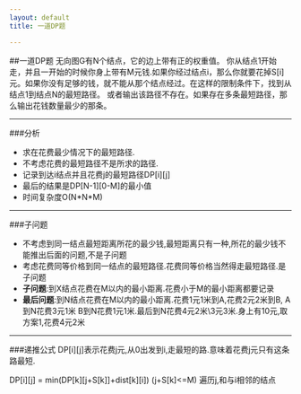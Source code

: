 ```yaml
---
layout: default
title: 一道DP题

---
```

##一道DP题
无向图G有N个结点，它的边上带有正的权重值。
你从结点1开始走，并且一开始的时候你身上带有M元钱.如果你经过结点i，那么你就要花掉S\[i\]元。如果你没有足够的钱，就不能从那个结点经过。在这样的限制条件下，找到从结点1到结点N的最短路径。 或者输出该路径不存在。如果存在多条最短路径，那么输出花钱数量最少的那条。 

---
###分析
+ 求在花费最少情况下的最短路径.
+ 不考虑花费的最短路径不是所求的路径.
+ 记录到达i结点并且花费j的最短路径DP\[i\]\[j\]
+ 最后的结果是DP\[N-1\]\[0-M\]的最小值
+ 时间复杂度O\(N\*N\*M\)

---
###子问题
+ 不考虑到同一结点最短距离所花的最少钱,最短距离只有一种,所花的最少钱不能推出后面的问题,不是子问题
+ 考虑花费同等价格到同一结点的最短路径.花费同等价格当然得走最短路径.是子问题
+ **子问题**:到X结点花费在M以内的最小距离.花费小于M的最小距离都要记录
+ **最后问题**:到N结点花费在M以内的最小距离.花费1元1米到A,花费2元2米到B, A到N花费3元1米 B到N花费1元1米.最后到N花费4元2米\3元3米.身上有10元,取方案1,花费4元2米

---
###递推公式
DP\[i\]\[j\]表示花费j元,从0出发到i,走最短的路.意味着花费j元只有这条路最短.

DP\[i\]\[j\] = min\(DP\[k\]\[j+S\[k\]\]+dist\[k\]\[i\]\) \(j+S\[k\]<=M\) 遍历j,和与i相邻的结点

 